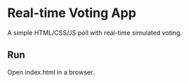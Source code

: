 ﻿# Real-time Voting App

A simple HTML/CSS/JS poll with real-time simulated voting.

## Run
Open index.html in a browser.

